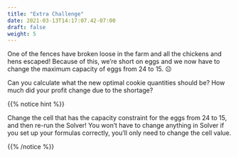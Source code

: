```yaml
---
title: "Extra Challenge"
date: 2021-03-13T14:17:07.42-07:00
draft: false
weight: 5
---
```



One of the fences have broken loose in the farm and all the chickens and hens escaped! Because of this, we’re short on eggs and we now have to change the maximum capacity of eggs from 24 to 15. ☹ 

Can you calculate what the new optimal cookie quantities should be? How much did your profit change due to the shortage? 

{{% notice hint %}}

Change the cell that has the capacity constraint for the eggs from 24 to 15, and then re-run the Solver! You won’t have to change anything in Solver if you set up your formulas correctly, you’ll only need to change the cell value. 

{{% /notice %}}


